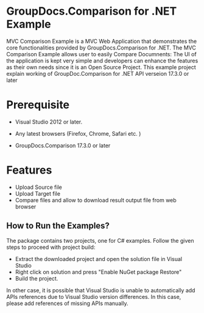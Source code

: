 
# GroupDocs.Comparison for .NET Example

MVC Comparison Example is a MVC Web  Application that demonstrates the core functionalities provided by GroupDocs.Comparison for .NET.
The MVC Comparison Example allows user to easily Compare Documnents: 
The UI of the application is kept very simple and developers can enhance the features as their own needs since it is an 
Open Source Project. This example project explain working of GroupDoc.Comparison for .NET API verseion 17.3.0 or later



# Prerequisite

+ Visual Studio 2012 or later.


+ Any latest browsers (Firefox, Chrome, Safari etc. )

+ GroupDocs.Comparison 17.3.0 or later



# Features 



+ Upload Source file
+ Upload Target file
+ Compare files and allow to download result output file from web browser




## How to Run the Examples?

The package contains two projects, one for C# examples. Follow the given steps to proceed with project build:

* Extract the downloaded project and open the solution file in Visual Studio
* Right click on solution and press "Enable NuGet package Restore"
* Build the project.

In other case, it is possible that Visual Studio is unable to automatically add APIs references due to Visual Studio version differences. In this case, please add references of missing APIs manually.

